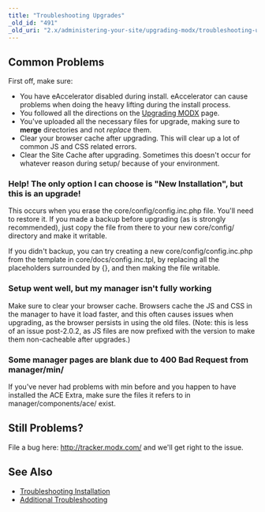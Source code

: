 ```yaml
---
title: "Troubleshooting Upgrades"
_old_id: "491"
_old_uri: "2.x/administering-your-site/upgrading-modx/troubleshooting-upgrades"
---
```


## Common Problems

First off, make sure:

- You have eAccelerator disabled during install. eAccelerator can cause problems when doing the heavy lifting during the install process.
- You followed all the directions on the [Upgrading MODX](getting-started/maintenance/upgrading "Upgrading MODX") page.
- You've uploaded all the necessary files for upgrade, making sure to **merge** directories and not _replace_ them.
- Clear your browser cache after upgrading. This will clear up a lot of common JS and CSS related errors.
- Clear the Site Cache after upgrading. Sometimes this doesn't occur for whatever reason during setup/ because of your environment.

### Help! The only option I can choose is "New Installation", but this is an upgrade!

This occurs when you erase the core/config/config.inc.php file. You'll need to restore it. If you made a backup before upgrading (as is strongly recommended), just copy the file from there to your new core/config/ directory and make it writable.

If you didn't backup, you can try creating a new core/config/config.inc.php from the template in core/docs/config.inc.tpl, by replacing all the placeholders surrounded by {}, and then making the file writable.

### Setup went well, but my manager isn't fully working

Make sure to clear your browser cache. Browsers cache the JS and CSS in the manager to have it load faster, and this often causes issues when upgrading, as the browser persists in using the old files. (Note: this is less of an issue post-2.0.2, as JS files are now prefixed with the version to make them non-cacheable after upgrades.)

### Some manager pages are blank due to 400 Bad Request from manager/min/

If you've never had problems with min before and you happen to have installed the ACE Extra, make sure the files it refers to in manager/components/ace/ exist.

## Still Problems?

File a bug here: <http://tracker.modx.com/> and we'll get right to the issue.

## See Also

- [Troubleshooting Installation](getting-started/installation/troubleshooting "Troubleshooting Installation")
- [Additional Troubleshooting](faqs-and-troubleshooting "FAQs & Troubleshooting")
